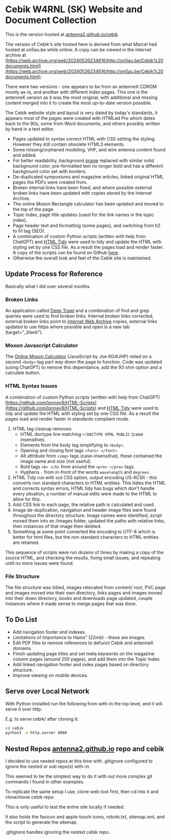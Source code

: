 # Cebik W4RNL (SK) Website and Document Collection

This is the version hosted at [antenna2.github.io/cebik](https://antenna2.github.io/cebik/)

The version of Cebik's site hosted here is derived from what Marcel had hosted at on5au.be while online. A copy can be viewed in the internet archive at [https://web.archive.org/web/20240526234616/http://on5au.be/Cebik%20documents.html](https://web.archive.org/web/20240526234616/http://on5au.be/Cebik%20documents.html).

There were two versions - one appears to be from an antenneX CDROM mostly as-is, and another with different index pages. This one is the antenneX version as it was the most original, with additional and missing content merged into it to create the most up-to-date version possible.

The Cebik website style and layout is very dated by today's standards, it appears most of the pages were created with HTMLed Pro which dates back to the 90s, some from Word documents, and others possibly written by hand in a text editor.

- Pages updated to syntax correct HTML with CSS setting the styling. However they still contain obsolete HTML3 elements.
- Some missing/orphaned modeling, VHF, and wire antenna content found and added.
- For better readability, background [image](content/images/lightppr.gif) replaced with similar solid background color, pre-formatted text no longer bold and has a different background color set with borders.
- De-duplicated symposiums and magazine articles, linked original HTML pages the PDFs were created from.
- Broken internal links have been fixed, and where possible external broken links have been updated with copies stored by the Internet Archive.
- The online Moxon Rectangle calculator has been updated and moved to the top of the page.
- Topic index, page title updates (used for the link names in the topic index).
- Page header text and formatting (some pages), and switching from h2 to h1 tag (SEO).
- A combination of custom Python scripts (written with help from ChatGPT) and [HTML Tidy](https://www.html-tidy.org/) were used to tidy and update the HTML with styling set by one CSS file. As a result the pages load and render faster. A copy of the scripts can be found on Github [here](https://github.com/lonney9/HTML-Scripts).
- Otherwise the overall look and feel of the Cebik site is maintained.

## Update Process for Reference

Basically what I did over several months.

### Broken Links

An application called [Deep Trawl](https://sites.google.com/view/deeptrawl) and a combination of find and grep queries were used to find broken links. Internal broken links corrected, external broken links point to [Internet Web Archive](https://www.archive.org/) copies, external links updated to use https where possible and open in a new tab (target="_blank").

### Moxon Javascript Calculator

The [Online Moxon Calculator](content/moxon/moxpage.html#L105) (JavaScript by Joe KG4UHP) relied on a second `<body>` tag part way down the page to function. Code was updated (using ChatGPT) to remove this dependance, add the 93 ohm option and a calculate button.

### HTML Syntax Issues

A combination of custom Python scripts (written with help from ChatGPT) [https://github.com/lonney9/HTML-Scripts](https://github.com/lonney9/HTML-Scripts) and [HTML Tidy](https://www.html-tidy.org/) were used to tidy and update the HTML with styling set by one CSS file. As a result the pages load and render faster in standards compliant mode.

1. HTML tag cleanup removes:
   - HTML doctype line matching `<!DOCTYPE HTML PUBLIC` (case insensitive).
   - Elements from the body tag simplifying to `<body>`.
   - Opening and closing font tags `<font> </font>`.
   - Alt attribute from `<img>` tags (case-insensitive), these contained the image name and size (not useful).
   - Bold tags `<b> </b>` from around the `<pre> </pre>` tags.
   - Hyphens `-` from in-front of the words `wavelength` and `degrees`.
2. HTML Tidy run with out CSS option, output encoding US-ACSII - this converts non standard characters to HTML entities. This tidies the HTML and corrects syntax errors, HTML tidy has bugs which don't handle every situation, a number of manual edits were made to the HTML to allow for this.
3. Add CSS link to each page, the relative path is calculated and used.
4. Image de-duplication, navigation and header image files were found throughout the directory structure. Image names were identified, script moved them into an /images folder, updated the paths with relative links, then instances of that image then deleted.
5. Something at some point converted the encoding to UTF-8 which is better for html files, but the non standard characters to HTML entities are retained.

This sequence of scripts were run dozens of times by making a copy of the source HTML, and checking the results, fixing small issues, and repeating until no more issues were found.

### File Structure

The file structure was tidied, images relocated from content/ root, PVC page and images moved into their own directory, links pages and images moved into their down directory, books and downloads page updated, couple instances where it made sense to merge pages that was done.

## To Do List

- Add navigation footer and indexes.
- Limitations of Importance to Hams" (22mb) - these are images.
- Edit PDF files to remove references to defunct Cebik and antenneX domains.
- Finish updating page titles and set meta keywords on the magazine column pages (around 250 pages), and add them into the Topic Index.
- Add linked navigation footer and index pages based on directory structure.
- Improve viewing on mobile devices.

## Serve over Local Network

With Python installed run the following from with-in the top level, and it will serve it over http.

E.g. to serve cebik/ after cloning it:

```bash
cd cebik
python3 -m http.server 8000
```

## Nested Repos [antenna2.github.io](https://github.com/antenna2/antenna2.github.io) repo and cebik

I decided to use nested repos at this time with .gitignore configured to ignore the nested or sub repo(s) with-in.

This seemed to be the simplest way to do it with out more complex git commands I found in other examples.

To replicate the same setup I use, clone web root first, then cd into it and clone/move cebik repo.

This is only useful to test the entire site locally if needed.

It also holds the favicon and apple-touch icons, robots.txt, sitemap.xml, and the script to generate the sitemap.

.gitignore handles ignoring the nested cebik repo.
